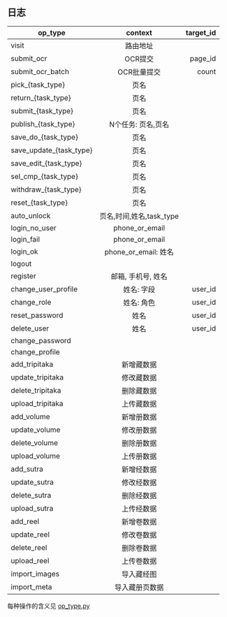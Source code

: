 ## 日志

| op_type             |     context     |  target_id |
|---------------------|:---------------:|-----------:|
| visit               | 路由地址          |            |
| submit_ocr          | OCR提交          | page_id    |
| submit_ocr_batch    | OCR批量提交       | count    |
| pick_{task_type}    | 页名             |            |
| return_{task_type}  | 页名             |            |
| submit_{task_type}  | 页名             |            |
| publish_{task_type} | N个任务: 页名,页名 |            |
| save_do_{task_type} | 页名             |            |
| save_update_{task_type} | 页名         |            |
| save_edit_{task_type} | 页名           |            |
| sel_cmp_{task_type} | 页名             |            |
| withdraw_{task_type}| 页名             |            |
| reset_{task_type}   | 页名             |            |
| auto_unlock         | 页名,时间,姓名,task_type |     |
| login_no_user       | phone_or_email  |            |
| login_fail	      | phone_or_email  |            |
| login_ok	          | phone_or_email: 姓名 |        |
| logout | |
| register            | 邮箱, 手机号, 姓名 |            |
| change_user_profile | 姓名: 字段        | user_id    |
| change_role         | 姓名: 角色        | user_id    |
| reset_password      | 姓名             | user_id    |
| delete_user         | 姓名             | user_id    |
| change_password | |
| change_profile | |
| add_tripitaka | 新增藏数据 |
| update_tripitaka | 修改藏数据 |
| delete_tripitaka | 删除藏数据 |
| upload_tripitaka | 上传藏数据 |
| add_volume | 新增册数据 |
| update_volume | 修改册数据 |
| delete_volume | 删除册数据 |
| upload_volume | 上传册数据 |
| add_sutra | 新增经数据 |
| update_sutra | 修改经数据 |
| delete_sutra | 删除经数据 |
| upload_sutra | 上传经数据 |
| add_reel | 新增卷数据 |
| update_reel | 修改卷数据 |
| delete_reel | 删除卷数据 |
| upload_reel | 上传卷数据 |
| import_images | 导入藏经图 |
| import_meta | 导入藏册页数据 |

每种操作的含义见 [op_type.py](../controller/op_type.py)
